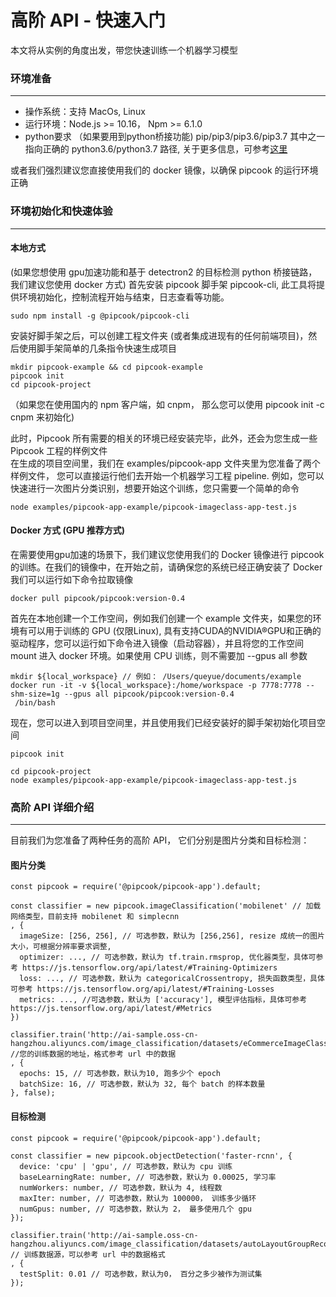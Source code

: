 # 高阶 API - 快速入门

本文将从实例的角度出发，带您快速训练一个机器学习模型

<a name="wvxFK"></a>
### 环境准备

---


- 操作系统：支持 MacOs, Linux
- 运行环境：Node.js >= 10.16， Npm >= 6.1.0
- python要求 （如果要用到python桥接功能) pip/pip3/pip3.6/pip3.7 其中之一指向正确的 python3.6/python3.7 路径, 关于更多信息，可参考[这里](https://alibaba.github.io/pipcook/doc/%E6%83%B3%E8%A6%81%E4%BD%BF%E7%94%A8python%EF%BC%9F-zh)

或者我们强烈建议您直接使用我们的 docker 镜像，以确保 pipcook 的运行环境正确

<a name="KKc8r"></a>
### 环境初始化和快速体验

---

<a name="PEMXT"></a>
#### 本地方式
(如果您想使用 gpu加速功能和基于 detectron2 的目标检测 python 桥接链路，我们建议您使用 docker 方式) 首先安装 pipcook 脚手架 pipcook-cli, 此工具将提供环境初始化，控制流程开始与结束，日志查看等功能。
```
sudo npm install -g @pipcook/pipcook-cli
```

安装好脚手架之后，可以创建工程文件夹 (或者集成进现有的任何前端项目)，然后使用脚手架简单的几条指令快速生成项目

```
mkdir pipcook-example && cd pipcook-example
pipcook init
cd pipcook-project
```
（如果您在使用国内的 npm 客户端，如 cnpm， 那么您可以使用 pipcook init -c cnpm 来初始化)

此时，Pipcook 所有需要的相关的环境已经安装完毕，此外，还会为您生成一些 Pipcook 工程的样例文件<br />在生成的项目空间里，我们在 examples/pipcook-app 文件夹里为您准备了两个样例文件， 您可以直接运行他们去开始一个机器学习工程 pipeline. 例如，您可以快速进行一次图片分类识别，想要开始这个训练，您只需要一个简单的命令

```
node examples/pipcook-app-example/pipcook-imageclass-app-test.js
```


<a name="BLMFh"></a>
#### Docker 方式 (GPU 推荐方式)
在需要使用gpu加速的场景下，我们建议您使用我们的 Docker 镜像进行 pipcook 的训练。在我们的镜像中，在开始之前，请确保您的系统已经正确安装了 Docker<br />我们可以运行如下命令拉取镜像

```
docker pull pipcook/pipcook:version-0.4
```

首先在本地创建一个工作空间，例如我们创建一个 example 文件夹，如果您的环境有可以用于训练的 GPU (仅限Linux), 具有支持CUDA的NVIDIA®GPU和正确的驱动程序，您可以运行如下命令进入镜像（启动容器），并且将您的工作空间 mount 进入 docker 环境。如果使用 CPU 训练，则不需要加 --gpus all 参数
```
mkdir ${local_workspace} // 例如： /Users/queyue/documents/example
docker run -it -v ${local_workspace}:/home/workspace -p 7778:7778 --shm-size=1g --gpus all pipcook/pipcook:version-0.4
 /bin/bash
```

现在，您可以进入到项目空间里，并且使用我们已经安装好的脚手架初始化项目空间

```
pipcook init
```

```
cd pipcook-project
node examples/pipcook-app-example/pipcook-imageclass-app-test.js
```


<a name="DbcKB"></a>
### 高阶 API 详细介绍

---

目前我们为您准备了两种任务的高阶 API， 它们分别是图片分类和目标检测：

<a name="r4Eqz"></a>
#### 图片分类

```
const pipcook = require('@pipcook/pipcook-app').default;

const classifier = new pipcook.imageClassification('mobilenet' // 加载网络类型，目前支持 mobilenet 和 simplecnn
, {
  imageSize: [256, 256], // 可选参数，默认为 [256,256], resize 成统一的图片大小，可根据分辨率要求调整,
  optimizer: ..., // 可选参数，默认为 tf.train.rmsprop, 优化器类型，具体可参考 https://js.tensorflow.org/api/latest/#Training-Optimizers
  loss: ..., // 可选参数，默认为 categoricalCrossentropy, 损失函数类型，具体可参考 https://js.tensorflow.org/api/latest/#Training-Losses
  metrics: ..., //可选参数，默认为 ['accuracy'], 模型评估指标，具体可参考 https://js.tensorflow.org/api/latest/#Metrics
})

classifier.train('http://ai-sample.oss-cn-hangzhou.aliyuncs.com/image_classification/datasets/eCommerceImageClassification.zip' //您的训练数据的地址，格式参考 url 中的数据
, {
  epochs: 15, // 可选参数，默认为10, 跑多少个 epoch
  batchSize: 16, // 可选参数，默认为 32, 每个 batch 的样本数量
}, false);
```

<a name="OIoeS"></a>
#### 目标检测

```
const pipcook = require('@pipcook/pipcook-app').default;

const classifier = new pipcook.objectDetection('faster-rcnn', {
  device: 'cpu' | 'gpu', // 可选参数，默认为 cpu 训练
  baseLearningRate: number, // 可选参数，默认为 0.00025, 学习率
  numWorkers: number, // 可选参数，默认为 4, 线程数
  maxIter: number, // 可选参数，默认为 100000， 训练多少循环
  numGpus: number, // 可选参数，默认为 2， 最多使用几个 gpu
});

classifier.train('http://ai-sample.oss-cn-hangzhou.aliyuncs.com/image_classification/datasets/autoLayoutGroupRecognition.zip' // 训练数据源，可以参考 url 中的数据格式
, {
  testSplit: 0.01 // 可选参数，默认为0， 百分之多少被作为测试集
});
```

